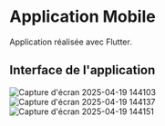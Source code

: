 # Application Mobile

Application réalisée avec Flutter.

## Interface de l'application

![Capture d'écran 2025-04-19 144103](https://github.com/user-attachments/assets/2809c09d-da1f-4810-b5ca-e88c0ee0e162)
![Capture d'écran 2025-04-19 144137](https://github.com/user-attachments/assets/d3fc338d-b65c-4f6e-87fd-a7064fda1e4f)
![Capture d'écran 2025-04-19 144151](https://github.com/user-attachments/assets/a49282d2-e52f-4b57-a0ea-23f7dbf5e8fb)  

